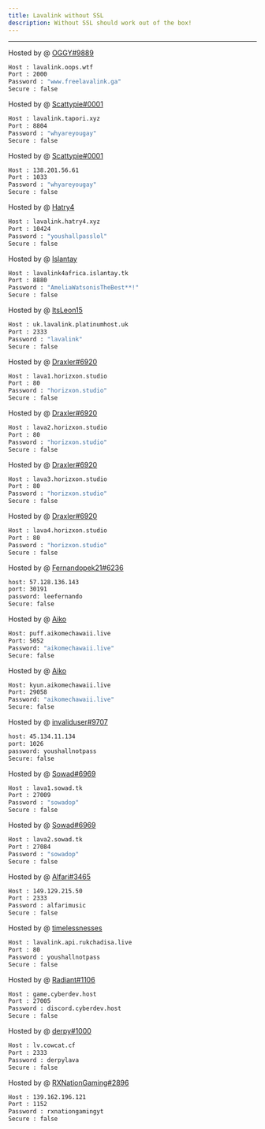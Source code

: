 ```yaml
---
title: Lavalink without SSL
description: Without SSL should work out of the box!
---
```


---

Hosted by @ [OGGY#9889](https://www.freelavalink.ga)
```bash
Host : lavalink.oops.wtf
Port : 2000
Password : "www.freelavalink.ga"
Secure : false
```

Hosted by @ [Scattypie#0001](https://discord.gg/NUhWvA7paX)
```bash
Host : lavalink.tapori.xyz
Port : 8804
Password : "whyareyougay"
Secure : false
```

Hosted by @ [Scattypie#0001](https://discord.gg/NUhWvA7paX)
```bash
Host : 138.201.56.61
Port : 1033
Password : "whyareyougay"
Secure : false
```

Hosted by @ [Hatry4](https://www.hatry4.xyz)
```bash
Host : lavalink.hatry4.xyz
Port : 10424
Password : "youshallpasslol"
Secure : false
```

Hosted by @ [Islantay](https://github.com/Dep0s1t)
```bash
Host : lavalink4africa.islantay.tk
Port : 8880
Password : "AmeliaWatsonisTheBest**!"
Secure : false
```

Hosted by @ [ItsLeon15](https://github.com/ItsLeon15)
```bash
Host : uk.lavalink.platinumhost.uk
Port : 2333
Password : "lavalink"
Secure : false
```

Hosted by @ [Draxler#6920](https://horizxon.studio/)
```bash
Host : lava1.horizxon.studio
Port : 80
Password : "horizxon.studio"
Secure : false
```

Hosted by @ [Draxler#6920](https://horizxon.studio/)
```bash
Host : lava2.horizxon.studio
Port : 80
Password : "horizxon.studio"
Secure : false
```

Hosted by @ [Draxler#6920](https://horizxon.studio/)
```bash
Host : lava3.horizxon.studio
Port : 80
Password : "horizxon.studio"
Secure : false
```

Hosted by @ [Draxler#6920](https://horizxon.studio/)
```bash
Host : lava4.horizxon.studio
Port : 80
Password : "horizxon.studio"
Secure : false
```

Hosted by @ [Fernandopek21#6236](https://discord.gg/SzP9BdFPYF)
```bash
host: 57.128.136.143
port: 30191
password: leefernando
Secure: false
```

Hosted by @ [Aiko](https://aikomechawaii.live)
```bash
Host: puff.aikomechawaii.live
Port: 5052
Password: "aikomechawaii.live"
Secure: false
```

Hosted by @ [Aiko](https://aikomechawaii.live)
```bash
Host: kyun.aikomechawaii.live
Port: 29058
Password: "aikomechawaii.live"
Secure: false
```

Hosted by @ [invaliduser#9707](https://discord.gg/mTp8suHPaR)
```bash
host: 45.134.11.134
port: 1026
password: youshallnotpass
Secure: false
```

Hosted by @ [Sowad#6969](https://discord.gg/yTvhknzeW6)
```bash
Host : lava1.sowad.tk
Port : 27009
Password : "sowadop"
Secure : false
```

Hosted by @ [Sowad#6969](https://discord.gg/yTvhknzeW6)
```bash
Host : lava2.sowad.tk
Port : 27084
Password : "sowadop"
Secure : false
```
Hosted by @ [Alfari#3465](https://discord.gg/ZNKNY3RpRg)
```bash
Host : 149.129.215.50
Port : 2333
Password : alfarimusic
Secure : false
```
Hosted by @ [timelessnesses](https://rukchadisa.live)
```bash
Host : lavalink.api.rukchadisa.live
Port : 80
Password : youshallnotpass
Secure : false
```

Hosted by @ [Radiant#1106](https://discord.cyberdev.host)
```bash
Host : game.cyberdev.host
Port : 27005
Password : discord.cyberdev.host
Secure : false
```

Hosted by @ [derpy#1000](https://discord.gg/YHS6nYEPB4)
```bash
Host : lv.cowcat.cf
Port : 2333
Password : derpylava
Secure : false
```

Hosted by @ [RXNationGaming#2896](https://rxnationgaming.cf)
```bash
Host : 139.162.196.121
Port : 1152
Password : rxnationgamingyt
Secure : false 
```
